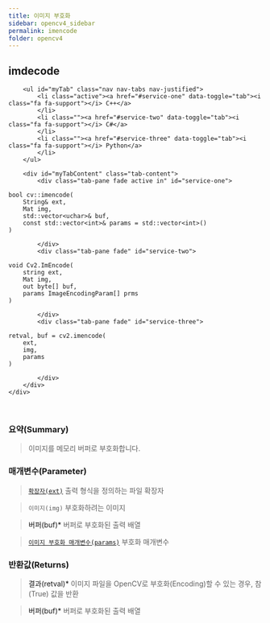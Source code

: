```yaml
---
title: 이미지 부호화
sidebar: opencv4_sidebar
permalink: imencode
folder: opencv4
---
```


<div class="row">
    <div class="col-lg-12">
        <h2 class="page-header">imdecode</h2>
    </div>
    <div class="col-lg-12">

        <ul id="myTab" class="nav nav-tabs nav-justified">
            <li class="active"><a href="#service-one" data-toggle="tab"><i class="fa fa-support"></i> C++</a>
            </li>
            <li class=""><a href="#service-two" data-toggle="tab"><i class="fa fa-support"></i> C#</a>
            </li>
            <li class=""><a href="#service-three" data-toggle="tab"><i class="fa fa-support"></i> Python</a>
            </li>
        </ul>

        <div id="myTabContent" class="tab-content">
            <div class="tab-pane fade active in" id="service-one">
<pre class="prettyprint"><code class="language-cpp">bool cv::imencode(
    String& ext,
    Mat img,
    std::vector&lt;uchar&gt;& buf,
    const std::vector&lt;int&gt;& params = std::vector&lt;int&gt;() 
)</code></pre>
            </div>
            <div class="tab-pane fade" id="service-two">
<pre class="prettyprint"><code class="language-cs">void Cv2.ImEncode(
    string ext,
    Mat img,
    out byte[] buf,
    params ImageEncodingParam[] prms
)</code></pre>
            </div>
            <div class="tab-pane fade" id="service-three">
<pre class="prettyprint"><code class="language-py">retval, buf = cv2.imencode(
    ext,
    img,
    params
)</code></pre>
            </div>
        </div>
    </div>
</div>

<br>

### 요약(Summary)

> 이미지를 메모리 버퍼로 부호화합니다.

### 매개변수(Parameter)

> [`확장자(ext)`](imageExt) 출력 형식을 정의하는 파일 확장자

> `이미지(img)` 부호화하려는 이미지

> <a data-toggle="tooltip" data-original-title="{{site.data.glossary.only_C_CS}}">버퍼(buf)*</a> 버퍼로 부호화된 출력 배열

> [`이미지 부호화 매개변수(params)`](imageEncodingParam) 부호화 매개변수

### 반환값(Returns)

> <a data-toggle="tooltip" data-original-title="{{site.data.glossary.only_C_Python}}">결과(retval)*</a> 이미지 파일을 OpenCV로 부호화(Encoding)할 수 있는 경우, 참(True) 값을 반환

> <a data-toggle="tooltip" data-original-title="{{site.data.glossary.only_Python}}">버퍼(buf)*</a> 버퍼로 부호화된 출력 배열